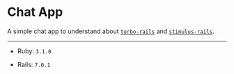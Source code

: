 # Chat App

A simple chat app to understand about [`turbo-rails`](https://github.com/hotwired/turbo-rails) and [`stimulus-rails`](https://github.com/hotwired/stimulus-rails).
___

* Ruby: `3.1.0`

* Rails: `7.0.1`

